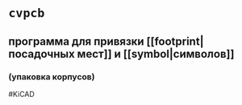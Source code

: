 # `cvpcb`
## программа для привязки [[footprint|посадочных мест]] и [[symbol|символов]]

### (упаковка корпусов)
#KiCAD 
